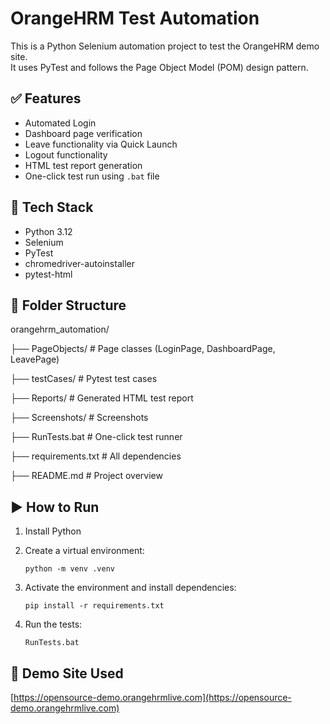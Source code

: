 # OrangeHRM Test Automation

This is a Python Selenium automation project to test the OrangeHRM demo site.  
It uses PyTest and follows the Page Object Model (POM) design pattern.

## ✅ Features

- Automated Login
- Dashboard page verification
- Leave functionality via Quick Launch
- Logout functionality
- HTML test report generation
- One-click test run using `.bat` file

## 🔧 Tech Stack

- Python 3.12
- Selenium
- PyTest
- chromedriver-autoinstaller
- pytest-html

## 📁 Folder Structure

orangehrm_automation/

├── PageObjects/ # Page classes (LoginPage, DashboardPage, LeavePage)

├── testCases/ # Pytest test cases

├── Reports/ # Generated HTML test report

├── Screenshots/  # Screenshots

├── RunTests.bat # One-click test runner

├── requirements.txt # All dependencies

├── README.md # Project overview






## ▶️ How to Run

1. Install Python
2. Create a virtual environment:
    ```
    python -m venv .venv
    ```
3. Activate the environment and install dependencies:
    ```
    pip install -r requirements.txt
    ```
4. Run the tests:
    
    ```
    RunTests.bat
    ```

## 🔗 Demo Site Used

[https://opensource-demo.orangehrmlive.com](https://opensource-demo.orangehrmlive.com)
